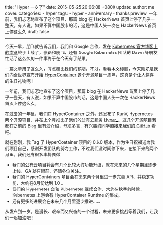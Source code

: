 title: "Hyper 一岁了"
date: 2016-05-25 20:06:08 +0800
update:
author: me
cover:
categories:
    - hyper
tags:
    - hyper
    - anniversary
    - thanks
preview: 一年前，我们忐忑地宣布了这个项目，那篇 blog 在 HackerNews 首页上停了几乎一整天，有人说，如果不算中国股市的话，这是中国人头一次在 HackerNews 首页上停这么久
draft: false

---

今天一早，朋飞就告诉我们，我们和 Google 合作，发在 [Kubernetes 官方博客上的文章](http://blog.kubernetes.io/2016/05/hypernetes-security-and-multi-tenancy-in-kubernetes.html)终于上线了，张磊和朋飞，还有 Google Kubernetes 团队的 Dawn 等朋友忙活了这么久的一件事终于在今天有了结果。

一篇文章用了这么久，有点超出我们的预期。不过，看看本文标题，今天刚好是我们向全世界宣布开始 [HyperContainer](https://github.com/hyperhq/hyperd) 这个开源项目一周年，这真是个让人惊喜的生日礼物呢！

一年前，我们忐忑地宣布了这个项目，那篇 blog 在 HackerNews 首页上停了几乎一整天，有人说，如果不算中国股市的话，这是中国人头一次在 HackerNews 首页上停这么久。

在过去的一年里，我们在 HyperContainer 之外，还发布了 RunV, Hypernetes 两个开源项目，并在上个月推出了我们的公有云服务 [Hyper_](https://www.hyper.sh)。这几个开源项目我都在之前的 Blog 里有过介绍，毋须多言，有兴趣的同学直接来[我们的 GitHub](http://github.com/hyperhq/) 看吧。

就在刚刚，我 Tag 了 HyperContainer 项目的 0.6.0 版本，作为生日祝福送给我们项目自己，感谢开发团队的努力工作，不过我们没时间停下来，在接下来的两个月里，我们还有很多事情要做

- 我们的公有云项目将会有几个比较大的功能升级，就在未来的几个星期里逐步上线，GA 就在眼前，还请各位关注。
- 我们的 HyperContainers 项目会在未来两个月里进一步完善 API、并稳定功能，大约在8月份达到 1.0 。
- 我们的 Hypernetes 会和 Kubernetes 继续合作，大约在秋季的时候，Kubernetes 上游会有 HyperContainer Runtime 的集成。
- 还有更多的进展会在未来几个月里逐步推进……

从发布到一岁，是漫长、艰辛而又兴奋的一个过程，未来更多挑战等着我们，让我们一起加油吧！
